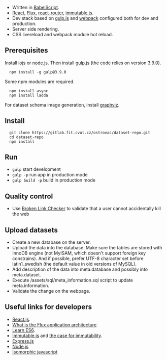 - Written in [BabelScript](https://babeljs.io/).
- [React](http://facebook.github.io/react/), [Flux](https://facebook.github.io/flux/), [react-router](https://github.com/rackt/react-router), [immutable.js](http://facebook.github.io/immutable-js/).
- Dev stack based on [gulp.js](http://gulpjs.com/) and [webpack](http://webpack.github.io/) configured both for dev and production.
- Server side rendering.
- CSS livereload and webpack module hot reload.

## Prerequisites

Install [iojs](https://iojs.org/) or [node.js](http://nodejs.org).
Then install [gulp.js](http://gulpjs.com/) (the code relies on version 3.9.0).
```shell
  npm install -g gulp@3.9.0
```

Some npm modules are required.
```shell
  npm install async
  npm install ladda
```
For dataset schema image generation, install [graphviz](http://www.graphviz.org/).

## Install

```shell
  git clone https://gitlab.fit.cvut.cz/ostrovac/dataset-repo.git
  cd dataset-repo
  npm install
```

## Run

- `gulp` start development
- `gulp -p` run app in production mode
- `gulp build -p` build in production mode
 

## Quality control
- Use [Broken Link Checker](http://www.brokenlinkcheck.com/) to validate that a user cannot accidentally kill the web

## Upload datasets
- Create a new database on the server.
- Upload the data into the database. Make sure the tables are stored with InnoDB engine (not MyISAM, which doesn't support foreign key constrains). And if possible, prefer UTF-8 character set before latin1_swedish (the default value in old versions of MySQL).
- Add description of the data into meta.database and possibly into meta.dataset.
- Execute /assets/sql/meta_information.sql script to update meta.information.
- Validate the change on the webpage.

## Useful links for developers
- [React.js](http://facebook.github.io/react/). 
- [What is the Flux application architecture](https://medium.com/brigade-engineering/what-is-the-flux-application-architecture-b57ebca85b9e). 
- [Learn ES6](https://babeljs.io/docs/learn-es6/). 
- [Immutable.js](http://facebook.github.io/immutable-js/) and [the case for immutability](https://github.com/facebook/immutable-js/#the-case-for-immutability). 
- [Express.js](http://expressjs.com/) 
- [Node.js](http://nodejs.org/api/) 
- [Isomorphic javascript](http://isomorphic.net/javascript)